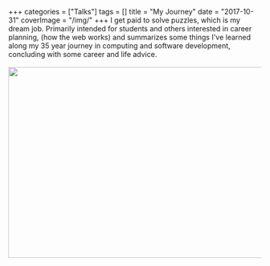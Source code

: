 +++
categories = ["Talks"]
tags = []
title = "My Journey"
date = "2017-10-31"
coverImage = "/img/"
+++
I get paid to solve puzzles, which is my dream job.<!--more-->
Primarily intended for students and others interested in career planning,
(how the web works) and summarizes some things I've learned along my 35 year journey
in computing and software development, concluding with some career and life advice.
<br><br>
<a href="https://bit.ly/mco-journey"><img loading="lazy" src="/img/mco-journey.png" width="640" height="380"></img></a>
